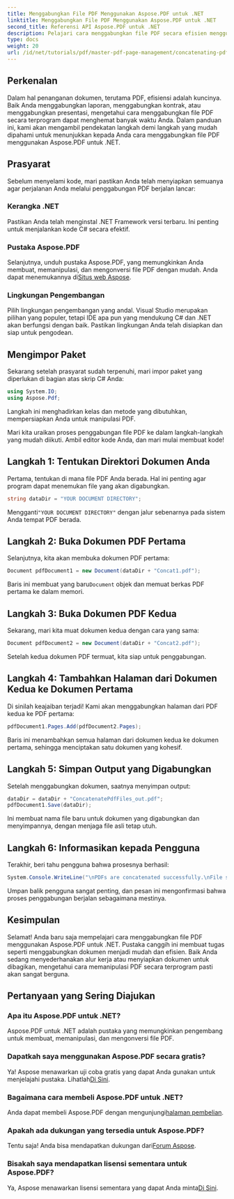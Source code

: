 ```yaml
---
title: Menggabungkan File PDF Menggunakan Aspose.PDF untuk .NET
linktitle: Menggabungkan File PDF Menggunakan Aspose.PDF untuk .NET
second_title: Referensi API Aspose.PDF untuk .NET
description: Pelajari cara menggabungkan file PDF secara efisien menggunakan Aspose.PDF untuk .NET dengan panduan lengkap ini. Ikuti petunjuk langkah demi langkah kami untuk menggabungkan laporan dan kontrak dengan mudah.
type: docs
weight: 20
url: /id/net/tutorials/pdf/master-pdf-page-management/concatenating-pdf-files/
---
```

## Perkenalan

Dalam hal penanganan dokumen, terutama PDF, efisiensi adalah kuncinya. Baik Anda menggabungkan laporan, menggabungkan kontrak, atau menggabungkan presentasi, mengetahui cara menggabungkan file PDF secara terprogram dapat menghemat banyak waktu Anda. Dalam panduan ini, kami akan mengambil pendekatan langkah demi langkah yang mudah dipahami untuk menunjukkan kepada Anda cara menggabungkan file PDF menggunakan Aspose.PDF untuk .NET.

## Prasyarat

Sebelum menyelami kode, mari pastikan Anda telah menyiapkan semuanya agar perjalanan Anda melalui penggabungan PDF berjalan lancar:

### Kerangka .NET

Pastikan Anda telah menginstal .NET Framework versi terbaru. Ini penting untuk menjalankan kode C# secara efektif.

### Pustaka Aspose.PDF

 Selanjutnya, unduh pustaka Aspose.PDF, yang memungkinkan Anda membuat, memanipulasi, dan mengonversi file PDF dengan mudah. Anda dapat menemukannya di[Situs web Aspose](https://releases.aspose.com/pdf/net/).

### Lingkungan Pengembangan

Pilih lingkungan pengembangan yang andal. Visual Studio merupakan pilihan yang populer, tetapi IDE apa pun yang mendukung C# dan .NET akan berfungsi dengan baik. Pastikan lingkungan Anda telah disiapkan dan siap untuk pengodean.

## Mengimpor Paket

Sekarang setelah prasyarat sudah terpenuhi, mari impor paket yang diperlukan di bagian atas skrip C# Anda:

```csharp
using System.IO;
using Aspose.Pdf;
```

Langkah ini menghadirkan kelas dan metode yang dibutuhkan, mempersiapkan Anda untuk manipulasi PDF.

Mari kita uraikan proses penggabungan file PDF ke dalam langkah-langkah yang mudah diikuti. Ambil editor kode Anda, dan mari mulai membuat kode!

## Langkah 1: Tentukan Direktori Dokumen Anda

Pertama, tentukan di mana file PDF Anda berada. Hal ini penting agar program dapat menemukan file yang akan digabungkan.

```csharp
string dataDir = "YOUR DOCUMENT DIRECTORY";
```

 Mengganti`"YOUR DOCUMENT DIRECTORY"` dengan jalur sebenarnya pada sistem Anda tempat PDF berada.

## Langkah 2: Buka Dokumen PDF Pertama

Selanjutnya, kita akan membuka dokumen PDF pertama:

```csharp
Document pdfDocument1 = new Document(dataDir + "Concat1.pdf");
```

 Baris ini membuat yang baru`Document` objek dan memuat berkas PDF pertama ke dalam memori.

## Langkah 3: Buka Dokumen PDF Kedua

Sekarang, mari kita muat dokumen kedua dengan cara yang sama:

```csharp
Document pdfDocument2 = new Document(dataDir + "Concat2.pdf");
```

Setelah kedua dokumen PDF termuat, kita siap untuk penggabungan.

## Langkah 4: Tambahkan Halaman dari Dokumen Kedua ke Dokumen Pertama

Di sinilah keajaiban terjadi! Kami akan menggabungkan halaman dari PDF kedua ke PDF pertama:

```csharp
pdfDocument1.Pages.Add(pdfDocument2.Pages);
```

Baris ini menambahkan semua halaman dari dokumen kedua ke dokumen pertama, sehingga menciptakan satu dokumen yang kohesif.

## Langkah 5: Simpan Output yang Digabungkan

Setelah menggabungkan dokumen, saatnya menyimpan output:

```csharp
dataDir = dataDir + "ConcatenatePdfFiles_out.pdf";
pdfDocument1.Save(dataDir);
```

Ini membuat nama file baru untuk dokumen yang digabungkan dan menyimpannya, dengan menjaga file asli tetap utuh.

## Langkah 6: Informasikan kepada Pengguna

Terakhir, beri tahu pengguna bahwa prosesnya berhasil:

```csharp
System.Console.WriteLine("\nPDFs are concatenated successfully.\nFile saved at " + dataDir);
```

Umpan balik pengguna sangat penting, dan pesan ini mengonfirmasi bahwa proses penggabungan berjalan sebagaimana mestinya.

## Kesimpulan

Selamat! Anda baru saja mempelajari cara menggabungkan file PDF menggunakan Aspose.PDF untuk .NET. Pustaka canggih ini membuat tugas seperti menggabungkan dokumen menjadi mudah dan efisien. Baik Anda sedang menyederhanakan alur kerja atau menyiapkan dokumen untuk dibagikan, mengetahui cara memanipulasi PDF secara terprogram pasti akan sangat berguna.

## Pertanyaan yang Sering Diajukan

### Apa itu Aspose.PDF untuk .NET?  
Aspose.PDF untuk .NET adalah pustaka yang memungkinkan pengembang untuk membuat, memanipulasi, dan mengonversi file PDF.

### Dapatkah saya menggunakan Aspose.PDF secara gratis?  
 Ya! Aspose menawarkan uji coba gratis yang dapat Anda gunakan untuk menjelajahi pustaka. Lihatlah[Di Sini](https://releases.aspose.com/).

### Bagaimana cara membeli Aspose.PDF untuk .NET?  
 Anda dapat membeli Aspose.PDF dengan mengunjungi[halaman pembelian](https://purchase.aspose.com/buy).

### Apakah ada dukungan yang tersedia untuk Aspose.PDF?  
Tentu saja! Anda bisa mendapatkan dukungan dari[Forum Aspose](https://forum.aspose.com/c/pdf/10).

### Bisakah saya mendapatkan lisensi sementara untuk Aspose.PDF?  
 Ya, Aspose menawarkan lisensi sementara yang dapat Anda minta[Di Sini](https://purchase.aspose.com/temporary-license/).